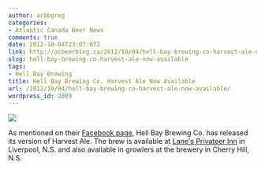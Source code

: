 ```yaml
---
author: acbbgreg
categories:
- Atlantic Canada Beer News
comments: true
date: 2012-10-04T23:07:07Z
link: http://acbeerblog.ca/2012/10/04/hell-bay-brewing-co-harvest-ale-now-available/
slug: hell-bay-brewing-co-harvest-ale-now-available
tags:
- Hell Bay Brewing
title: Hell Bay Brewing Co. Harvest Ale Now Available
url: /2012/10/04/hell-bay-brewing-co-harvest-ale-now-available/
wordpress_id: 2009
---
```


[![](http://acbeerblog.ca/wp-content/uploads/2012/10/hell-bay.jpg)](http://acbeerblog.ca/wp-content/uploads/2012/10/hell-bay.jpg)

As mentioned on their [Facebook page](http://www.facebook.com/Hellbaybrewing/posts/399879513413416), Hell Bay Brewing Co. has released its version of Harvest Ale.  The brew is available at [Lane's Privateer Inn](http://www.lanesprivateerinn.com/) in Liverpool, N.S. and also available in growlers at the brewery in Cherry Hill, N.S.

